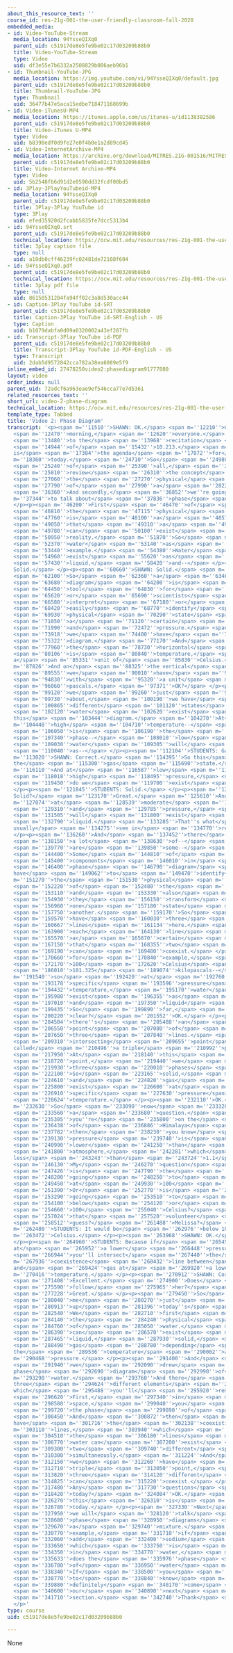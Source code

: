 ```yaml
---
about_this_resource_text: ''
course_id: res-21g-001-the-user-friendly-classroom-fall-2020
embedded_media:
- id: Video-YouTube-Stream
  media_location: 94YsseQIXq0
  parent_uid: c51917de8e5fe9be02c17d03209b88b0
  title: Video-YouTube-Stream
  type: Video
  uid: df3e55e7b6332a2508829b006aeb96b1
- id: Thumbnail-YouTube-JPG
  media_location: https://img.youtube.com/vi/94YsseQIXq0/default.jpg
  parent_uid: c51917de8e5fe9be02c17d03209b88b0
  title: Thumbnail-YouTube-JPG
  type: Thumbnail
  uid: 36477b47e5aca15edbe718471168699b
- id: Video-iTunesU-MP4
  media_location: https://itunes.apple.com/us/itunes-u/id1138382586
  parent_uid: c51917de8e5fe9be02c17d03209b88b0
  title: Video-iTunes U-MP4
  type: Video
  uid: b8390edf0d9fe27e0f4b0e1a2d89cd45
- id: Video-InternetArchive-MP4
  media_location: https://archive.org/download/MITRES.21G-001S16/MITRES21G_001S16_PhaseDiagram_300k.mp4
  parent_uid: c51917de8e5fe9be02c17d03209b88b0
  title: Video-Internet Archive-MP4
  type: Video
  uid: 5b2548fb6d91d2e0598dd32fcdf00bd5
- id: 3Play-3PlayYouTubeid-MP4
  media_location: 94YsseQIXq0
  parent_uid: c51917de8e5fe9be02c17d03209b88b0
  title: 3Play-3Play YouTube id
  type: 3Play
  uid: efed35920d2fcabb5835fe7dcc5313b4
- id: 94YsseQIXq0.srt
  parent_uid: c51917de8e5fe9be02c17d03209b88b0
  technical_location: https://ocw.mit.edu/resources/res-21g-001-the-user-friendly-classroom-fall-2020/videos/video-2-phase-diagram/94YsseQIXq0.srt
  title: 3play caption file
  type: null
  uid: a18db0cff46239fc02481de72108f604
- id: 94YsseQIXq0.pdf
  parent_uid: c51917de8e5fe9be02c17d03209b88b0
  technical_location: https://ocw.mit.edu/resources/res-21g-001-the-user-friendly-classroom-fall-2020/videos/video-2-phase-diagram/94YsseQIXq0.pdf
  title: 3play pdf file
  type: null
  uid: 86150531204fa94ff02c3a8d530acc44
- id: Caption-3Play YouTube id-SRT
  parent_uid: c51917de8e5fe9be02c17d03209b88b0
  title: Caption-3Play YouTube id-SRT-English - US
  type: Caption
  uid: b1079dabfa0d09a0320002a43ef287fb
- id: Transcript-3Play YouTube id-PDF
  parent_uid: c51917de8e5fe9be02c17d03209b88b0
  title: Transcript-3Play YouTube id-PDF-English - US
  type: Transcript
  uid: 2dab5d9572842cca782a38ea6089e5f9
inline_embed_id: 27478250video2:phasediagram91777880
layout: video
order_index: null
parent_uid: 72adcf6a963eae9ef546cca77e7d5361
related_resources_text: ''
short_url: video-2-phase-diagram
technical_location: https://ocw.mit.edu/resources/res-21g-001-the-user-friendly-classroom-fall-2020/videos/video-2-phase-diagram
template_type: Tabbed
title: 'Video 2: Phase Diagram'
transcript: '<p><span m=''11510''>SHAWN: OK.</span> <span m=''12210''>Good</span>
  <span m=''12470''>morning,</span> <span m=''12620''>everyone.</span> <span m=''13130''>Welcome</span>
  <span m=''13480''>to the</span> <span m=''13968''>recitation</span> <span m=''14456''>section</span>
  <span m=''14944''>of</span> <span m=''15432''>10.213.</span> <span m=''16896''>This
  is</span> <span m=''17384''>the agenda</span> <span m=''17872''>for</span> <span
  m=''18360''>today.</span> <span m=''24710''>So</span> <span m=''24980''>first</span>
  <span m=''25240''>of</span> <span m=''25390''>all,</span> <span m=''25540''>we will</span>
  <span m=''25810''>review</span> <span m=''26310''>the concept</span> <span m=''26660''>of</span>
  <span m=''27060''>the</span> <span m=''27270''>physical</span> <span m=''27570''>state</span>
  <span m=''27790''>of</span> <span m=''27990''>a</span> <span m=''28220''>substance.</span>
  <span m=''36360''>And secondly,</span> <span m=''36852''>we''re going</span> <span
  m=''37344''>to talk about</span> <span m=''37836''>phase</span> <span m=''38328''>diagramming.</span>
  </p><p><span m=''46200''>First</span> <span m=''46470''>of</span> <span m=''46620''>all,</span>
  <span m=''46810''>the</span> <span m=''47115''>physical</span> <span m=''47420''>state</span>
  <span m=''47760''>is</span> <span m=''48100''>a</span> <span m=''48575''>state</span>
  <span m=''49050''>that</span> <span m=''49310''>a</span> <span m=''49520''>molecule</span>
  <span m=''49780''>can</span> <span m=''50100''>exist</span> <span m=''50720''>in</span>
  <span m=''50950''>reality.</span> <span m=''51870''>So</span> <span m=''52210''>take</span>
  <span m=''52370''>water</span> <span m=''53140''>as</span> <span m=''53340''>an</span>
  <span m=''53440''>example.</span> <span m=''54380''>Water</span> <span m=''54680''>can</span>
  <span m=''54960''>exist</span> <span m=''55620''>as</span> <span m=''56130''>gas,</span>
  <span m=''57430''>liquid,</span> <span m=''58420''>and--</span> </p><p><span m=''60195''>STUDENTS:
  Solid.</span> </p><p><span m=''60660''>SHAWN: Solid.</span> <span m=''61320''>Correct.</span>
  <span m=''62100''>So</span> <span m=''62360''>a</span> <span m=''63460''>phase</span>
  <span m=''63680''>diagram</span> <span m=''64200''>is</span> <span m=''64360''>a</span>
  <span m=''64450''>tool</span> <span m=''64830''>for</span> <span m=''64980''>engineers</span>
  <span m=''65620''>or</span> <span m=''65690''>scientists</span> <span m=''66135''>to</span>
  <span m=''66580''>interpret</span> <span m=''67180''>or</span> <span m=''67910''>very</span>
  <span m=''68420''>easily</span> <span m=''68770''>identify</span> <span m=''69530''>the</span>
  <span m=''69930''>physical</span> <span m=''70290''>state</span> <span m=''70910''>at</span>
  <span m=''71050''>a</span> <span m=''71120''>certain</span> <span m=''71530''>temperature</span>
  <span m=''71990''>and</span> <span m=''72472''>pressure.</span> <span m=''73436''>So</span>
  <span m=''73918''>we</span> <span m=''74400''>have</span> <span m=''74861''>this</span>
  <span m=''75322''>diagram.</span> <span m=''77170''>And</span> <span m=''77630''>on</span>
  <span m=''77960''>the</span> <span m=''78730''>horizontal</span> <span m=''79390''>axis</span>
  <span m=''80106''>is</span> <span m=''80840''>temperature,</span> <span m=''84832''>with
  a</span> <span m=''85331''>unit of</span> <span m=''85830''>Celsius.</span> <span
  m=''87826''>And on</span> <span m=''88325''>the vertical</span> <span m=''88830''>axis,</span>
  <span m=''89555''>we</span> <span m=''90010''>have</span> <span m=''90492''>pressure,</span>
  <span m=''94830''>with</span> <span m=''95320''>a unit</span> <span m=''95660''>of</span>
  <span m=''96060''>pascals.</span> <span m=''97371''>OK?</span> </p><p><span m=''98682''>As</span>
  <span m=''99120''>we</span> <span m=''99260''>just</span> <span m=''99520''>talked</span>
  <span m=''99730''>about,</span> <span m=''100190''>we have</span> <span m=''100610''>three</span>
  <span m=''100865''>different</span> <span m=''101120''>states</span> <span m=''101880''>of</span>
  <span m=''102120''>water</span> <span m=''102620''>exist</span> <span m=''103032''>in
  this</span> <span m=''103444''>diagram.</span> <span m=''104270''>At</span> <span
  m=''104440''>high</span> <span m=''104710''>temperature--</span> <span m=''105880''>this</span>
  <span m=''106050''>is</span> <span m=''106190''>the</span> <span m=''106320''>high-temperature</span>
  <span m=''107340''>phase--</span> <span m=''108010''>low</span> <span m=''108260''>pressure,</span>
  <span m=''109030''>water</span> <span m=''109305''>will</span> <span m=''109580''>exist</span>
  <span m=''110040''>as--</span> </p><p><span m=''112104''>STUDENTS: Gas.</span> </p><p><span
  m=''113020''>SHAWN: Correct.</span> <span m=''114395''>So this</span> <span m=''114890''>is
  the</span> <span m=''115300''>gas</span> <span m=''115690''>state.</span> <span
  m=''116110''>And at</span> <span m=''116587''>low</span> <span m=''117064''>temperature,</span>
  <span m=''118018''>high</span> <span m=''118495''>pressure,</span> <span m=''118972''>what</span>
  <span m=''119450''>do we</span> <span m=''119700''>exist</span> <span m=''119990''>as?</span>
  </p><p><span m=''121845''>STUDENTS: Solid.</span> </p><p><span m=''122290''>SHAWN:
  Solid?</span> <span m=''123170''>Great.</span> <span m=''125610''>And</span> <span
  m=''127074''>at</span> <span m=''128539''>moderate</span> <span m=''128924''>temperature</span>
  <span m=''129310''>and</span> <span m=''129785''>pressure,</span> <span m=''131210''>water</span>
  <span m=''131505''>will</span> <span m=''131800''>exist</span> <span m=''132295''>as</span>
  <span m=''132790''>liquid.</span> <span m=''133285''>That''s what</span> <span m=''133780''>we
  usually</span> <span m=''134275''>see in</span> <span m=''134770''>reality.</span>
  </p><p><span m=''136260''>And</span> <span m=''137452''>there</span> <span m=''137830''>are</span>
  <span m=''138150''>a lot</span> <span m=''138630''>of--</span> <span m=''139360''>there</span>
  <span m=''139770''>are</span> <span m=''139850''>some--</span> <span m=''140764''>sorry.</span>
  <span m=''144400''>Some</span> <span m=''144810''>of</span> <span m=''145320''>the</span>
  <span m=''145400''>components</span> <span m=''146010''>in</span> <span m=''146280''>this</span>
  <span m=''146400''>phase</span> <span m=''146790''>diagram</span> <span m=''148654''>you
  have</span> <span m=''149062''>to</span> <span m=''149470''>identify</span> <span
  m=''151270''>the</span> <span m=''151530''>physical</span> <span m=''151850''>state</span>
  <span m=''152220''>of</span> <span m=''152480''>the</span> <span m=''152550''>matter</span>
  <span m=''153110''>and</span> <span m=''153330''>also</span> <span m=''154520''>when</span>
  <span m=''154930''>they</span> <span m=''156150''>transform</span> <span m=''156460''>from</span>
  <span m=''156960''>one</span> <span m=''157180''>state</span> <span m=''157465''>to</span>
  <span m=''157750''>another.</span> <span m=''159170''>So</span> <span m=''159470''>we</span>
  <span m=''159570''>have</span> <span m=''160030''>three</span> <span m=''160200''>different</span>
  <span m=''160667''>lines</span> <span m=''161134''>here.</span> <span m=''163470''>So</span>
  <span m=''163900''>each</span> <span m=''164130''>line</span> <span m=''164600''>represents</span>
  <span m=''165570''>a</span> <span m=''165870''>certain</span> <span m=''166250''>condition</span>
  <span m=''167150''>that</span> <span m=''168355''>two</span> <span m=''168720''>phases</span>
  <span m=''169190''>can</span> <span m=''169480''>coexist.</span> </p><p><span m=''170430''>So</span>
  <span m=''170660''>for</span> <span m=''170840''>example,</span> <span m=''171870''>at</span>
  <span m=''172170''>100</span> <span m=''172620''>Celsius</span> <span m=''180010''>and</span>
  <span m=''186010''>101.325</span> <span m=''189074''>kilopascals--</span> <span
  m=''191540''>so</span> <span m=''192420''>at</span> <span m=''192760''>this</span>
  <span m=''193178''>specific</span> <span m=''193596''>pressure</span> <span m=''194014''>and</span>
  <span m=''194432''>temperature,</span> <span m=''195170''>water</span> <span m=''195540''>can</span>
  <span m=''195980''>exist</span> <span m=''196355''>as</span> <span m=''196730''>gas</span>
  <span m=''197010''>and</span> <span m=''197350''>liquid</span> <span m=''197970''>simultaneously.</span>
  <span m=''199435''>So</span> <span m=''199890''>far,</span> <span m=''200060''>so</span>
  <span m=''200220''>clear?</span> <span m=''201552''>OK.</span> </p><p><span m=''203520''>And</span>
  <span m=''204504''>there''s</span> <span m=''205488''>an</span> <span m=''205980''>intersecting</span>
  <span m=''206550''>point</span> <span m=''207080''>of</span> <span m=''207280''>these</span>
  <span m=''207650''>three</span> <span m=''207840''>lines.</span> <span m=''208670''>This</span>
  <span m=''209310''>intersecting</span> <span m=''209655''>point</span> <span m=''210000''>is
  called</span> <span m=''210496''>a triple</span> <span m=''210992''>point.</span>
  <span m=''217950''>At</span> <span m=''218140''>this</span> <span m=''218360''>triple</span>
  <span m=''218720''>point,</span> <span m=''219440''>we</span> <span m=''219550''>have</span>
  <span m=''219930''>three</span> <span m=''220010''>phases</span> <span m=''221150''>coexist.</span>
  <span m=''222100''>So</span> <span m=''223165''>solid,</span> <span m=''223836''>liquid,</span>
  <span m=''224610''>and</span> <span m=''224820''>gas</span> <span m=''225580''>can</span>
  <span m=''225800''>exist</span> <span m=''226600''>at</span> <span m=''226800''>this</span>
  <span m=''226910''>specific</span> <span m=''227630''>pressure</span> <span m=''228127''>and</span>
  <span m=''228624''>temperature.</span> </p><p><span m=''232110''>OK.</span> <span
  m=''232630''>So</span> <span m=''233090''>now</span> <span m=''233320''>there''s</span>
  <span m=''233560''>a</span> <span m=''233680''>question.</span> <span m=''234810''>Supposedly</span>
  <span m=''235305''>you''re</span> <span m=''235800''>on the</span> <span m=''235990''>mountain</span>
  <span m=''236438''>of</span> <span m=''236886''>Himalaya</span> <span m=''237334''>and</span>
  <span m=''237782''>then</span> <span m=''238230''>you know</span> <span m=''238678''>the</span>
  <span m=''239130''>pressure</span> <span m=''239740''>is</span> <span m=''239870''>slightly</span>
  <span m=''240990''>lower</span> <span m=''241250''>than</span> <span m=''241510''>1</span>
  <span m=''241800''>atmosphere,</span> <span m=''242281''>which</span> <span m=''242762''>is
  less</span> <span m=''243243''>than</span> <span m=''243724''>1.1</span> <span m=''244205''>kilopascal.</span>
  <span m=''246130''>My</span> <span m=''246270''>question</span> <span m=''246700''>is,</span>
  <span m=''247426''>is</span> <span m=''247790''>the</span> <span m=''247960''>water</span>
  <span m=''248200''>going</span> <span m=''248250''>to</span> <span m=''248700''>boil</span>
  <span m=''249450''>at</span> <span m=''249930''>100</span> <span m=''250410''>Celsius?</span>
  <span m=''251390''>Or</span> <span m=''252770''>is</span> <span m=''253030''>it</span>
  <span m=''253290''>going</span> <span m=''253510''>to</span> <span m=''253630''>boil</span>
  <span m=''254100''>below</span> <span m=''254120''>or</span> <span m=''254390''>above</span>
  <span m=''254660''>100</span> <span m=''255040''>Celsius?</span> <span m=''256528''>Anyone</span>
  <span m=''257024''>that</span> <span m=''257520''>volunteer</span> <span m=''258016''>a</span>
  <span m=''258512''>guess?</span> <span m=''261488''>Melissa?</span> </p><p><span
  m=''262480''>STUDENTS: It would be</span> <span m=''262976''>below 100</span> <span
  m=''263472''>Celsius.</span> </p><p><span m=''263968''>SHAWN: OK.</span> <span m=''264464''>Why?</span>
  </p><p><span m=''264960''>STUDENTS: Because if</span> <span m=''265456''>you''re
  at</span> <span m=''265952''>a lower</span> <span m=''266448''>pressure,</span>
  <span m=''266944''>you''ll intersect</span> <span m=''267440''>the</span> <span
  m=''267936''>coexistence</span> <span m=''268432''>line between</span> <span m=''268928''>liquid
  and</span> <span m=''269424''>gas at</span> <span m=''269920''>a lower</span> <span
  m=''270416''>temperature.</span> </p><p><span m=''270912''>SHAWN: Correct.</span>
  <span m=''271408''>Excellent.</span> <span m=''274900''>Does</span> <span m=''275150''>anyone</span>
  <span m=''275590''>follow</span> <span m=''275965''>her?</span> <span m=''276784''>OK.</span>
  <span m=''277228''>Great.</span> </p><p><span m=''279450''>So</span> <span m=''279745''>let</span>
  <span m=''280040''>me</span> <span m=''280270''>just</span> <span m=''280430''>wrap</span>
  <span m=''280913''>up</span> <span m=''281396''>today''s</span> <span m=''281880''>lesson.</span>
  <span m=''282540''>We</span> <span m=''282710''>first</span> <span m=''283830''>reviewed</span>
  <span m=''284140''>the</span> <span m=''284240''>physical</span> <span m=''284500''>state</span>
  <span m=''284760''>of</span> <span m=''285050''>water.</span> <span m=''286130''>Water</span>
  <span m=''286390''>can</span> <span m=''286570''>exist</span> <span m=''287000''>as</span>
  <span m=''287465''>liquid,</span> <span m=''287930''>solid,</span> <span m=''288320''>and</span>
  <span m=''288490''>gas</span> <span m=''288780''>depending</span> <span m=''289070''>on
  the</span> <span m=''289536''>temperature</span> <span m=''290002''>and</span> <span
  m=''290468''>pressure.</span> </p><p><span m=''291400''>And</span> <span m=''291610''>then</span>
  <span m=''291940''>we</span> <span m=''292090''>drew</span> <span m=''292430''>the
  phase</span> <span m=''292690''>diagram</span> <span m=''292990''>of</span> <span
  m=''293290''>water.</span> <span m=''293760''>And there</span> <span m=''294192''>are
  three</span> <span m=''294624''>different elements</span> <span m=''295056''>there,
  which</span> <span m=''295488''>you''ll</span> <span m=''295920''>remember.</span>
  <span m=''296620''>First,</span> <span m=''297340''>in</span> <span m=''298380''>each</span>
  <span m=''298580''>space,</span> <span m=''299040''>you</span> <span m=''299380''>have</span>
  <span m=''299720''>the phase</span> <span m=''299890''>of</span> <span m=''300210''>water.</span>
  <span m=''300450''>And</span> <span m=''300872''>then</span> <span m=''301294''>we
  have</span> <span m=''301716''>the</span> <span m=''302138''>coexisting</span> <span
  m=''303110''>lines,</span> <span m=''303940''>which</span> <span m=''304220''>is</span>
  <span m=''304510''>the</span> <span m=''306180''>lines</span> <span m=''306570''>that</span>
  <span m=''306770''>water can</span> <span m=''307200''>exist</span> <span m=''309040''>as</span>
  <span m=''309300''>two</span> <span m=''309740''>different</span> <span m=''310020''>phases</span>
  <span m=''310300''>simultaneously.</span> <span m=''311224''>And</span> <span m=''311686''>then</span>
  <span m=''312150''>we</span> <span m=''312260''>have</span> <span m=''312550''>the</span>
  <span m=''312710''>triple</span> <span m=''313050''>point,</span> <span m=''313440''>where</span>
  <span m=''313820''>three</span> <span m=''314120''>different</span> <span m=''314430''>phases</span>
  <span m=''314825''>can</span> <span m=''315220''>coexist.</span> </p><p><span m=''316035''>OK.</span>
  <span m=''317480''>Any</span> <span m=''317730''>questions</span> <span m=''318130''>for</span>
  <span m=''318420''>today?</span> <span m=''324084''>OK.</span> <span m=''326020''>So</span>
  <span m=''326270''>this</span> <span m=''326310''>is</span> <span m=''326660''>for</span>
  <span m=''326780''>today.</span> </p><p><span m=''327330''>Next</span> <span m=''327620''>time,</span>
  <span m=''327950''>we will</span> <span m=''328120''>talk</span> <span m=''328350''>about</span>
  <span m=''328680''>phase</span> <span m=''328950''>diagrams</span> <span m=''329490''>of</span>
  <span m=''329670''>a</span> <span m=''329740''>mixture.</span> <span m=''330720''>For</span>
  <span m=''330770''>example,</span> <span m=''331710''>if</span> <span m=''331820''>you</span>
  <span m=''332060''>add</span> <span m=''332400''>sodium</span> <span m=''332860''>chloride,</span>
  <span m=''333650''>which</span> <span m=''333750''>is</span> <span m=''333830''>salt,</span>
  <span m=''334350''>in</span> <span m=''334770''>water,</span> <span m=''335290''>how</span>
  <span m=''335633''>does the</span> <span m=''335976''>phase</span> <span m=''336320''>diagram</span>
  <span m=''336780''>of</span> <span m=''336950''>water</span> <span m=''337440''>change?</span>
  <span m=''338340''>If</span> <span m=''338500''>you</span> <span m=''338600''>want</span>
  <span m=''338770''>to</span> <span m=''338840''>know</span> <span m=''339010''>that,</span>
  <span m=''339880''>definitely</span> <span m=''340170''>come</span> <span m=''340420''>to</span>
  <span m=''340600''>our</span> <span m=''340890''>next</span> <span m=''341370''>recitation</span>
  <span m=''341710''>section.</span> <span m=''342740''>Thank</span> <span m=''342920''>you.</span>
  </p>'
type: course
uid: c51917de8e5fe9be02c17d03209b88b0

---
```

None